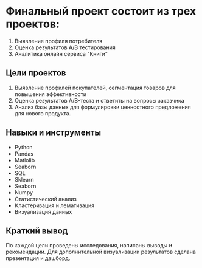 # Финальный проект состоит из трех проектов: 

1. Выявление профиля потребителя
2. Оценка результатов А/В тестирования
3. Аналитика онлайн сервиса "Книги"

## Цели проектов

1. Выявление профилей покупателей, сегментация товаров для повышения эффективности 
2. Оценка результатов A/B-теста и ответиты на вопросы заказчика
3. Анализ базы данных для формулировки ценностного предложения для нового продукта.

## Навыки и инструменты

- Python
- Pandas
- Matlolib
- Seaborn
- SQL
- Sklearn
- Seaborn
- Numpy
- Статистический анализ
- Кластеризация и лематизация
- Визуализация данных

## 

## Краткий вывод

По каждой цели проведены исследования, написаны выводы и рекомендации. Для дополнительной визуализации результатов сделана презентация и дашборд.


